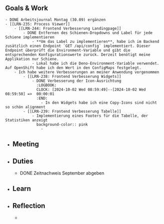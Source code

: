## Goals & Work
	- DONE Arbeitsjournal Montag (30.09) ergänzen
	- [[LRN-235: Process Viewer]]
		- [[LRN-244: Frontend Verbesserung Landingpage]]
			- DONE Entfernen des Schienen-Dropdowns und Label für jede Schiene implementieren
				- **Um das Label zu implementieren**, habe ich im Backend zusätzlich einen Endpoint `GET /api/config` implementiert. Dieser Endpoint überprüft die Environment-Variable und gibt die entsprechenden Konfigurationswerte zurück. Derzeit benötigt meine Applikation nur Schiene.
				- Lokal habe ich die Deno-Environment-Variable verwendet. Auf OpenShift habe ich den Wert in den ConfigMaps festgelegt.
		- Ich habe weitere Verbesserungen an meiner Anwendung vorgenommen
			- [[LRN-238: Frontend Verbesserung Widgets]]
				- DONE Verbesserung der Icon-Ausrichtung
				  :LOGBOOK:
				  CLOCK: [2024-10-02 Wed 08:59:49]--[2024-10-02 Wed 08:59:50] =>  00:00:01
				  :END:
					- In den Widgets habe ich eine Copy-Icons sind nicht so schön alignment
			- [[LRN-239: Frontend Verbesserung Tabelle]]
				- Implementierung eines Footers für die Tabelle, der Statistiken anzeigt
				  background-color:: pink
					-
- ## Meeting
- ## Duties
	- DONE Zeitnachweis September abgeben
- ## Learn
- ## Reflection
	-